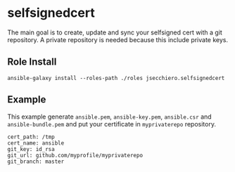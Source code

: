 # selfsignedcert

The main goal is to create, update and sync your selfsigned cert with a git repository.
A private repository is needed because this include private keys. 

## Role Install
```
ansible-galaxy install --roles-path ./roles jsecchiero.selfsignedcert
```

## Example

This example generate `ansible.pem`, `ansible-key.pem`, `ansible.csr` and `ansible-bundle.pem` and put your certificate in `myprivaterepo` repository.

```
cert_path: /tmp
cert_name: ansible
git_key: id_rsa
git_url: github.com/myprofile/myprivaterepo
git_branch: master
```
